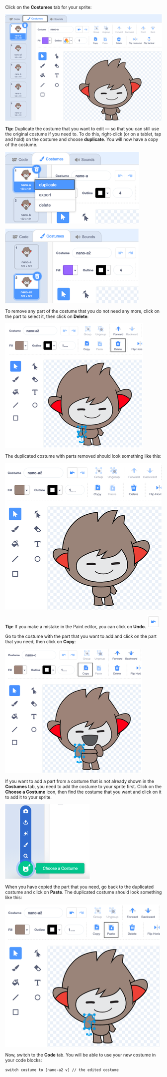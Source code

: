 Click on the **Costumes** tab for your sprite:

![The Costumes tab, with the available costumes for the Nano sprite.](images/nano-costumes.png)

**Tip:** Duplicate the costume that you want to edit — so that you can still use the original costume if you need to. To do this, right-click (or on a tablet, tap and hold) on the costume and choose **duplicate**. You will now have a copy of the costume.

![The 'duplicate' option highlighted in the menu.](images/nano-duplicate-costume.png)

![The duplicated costume is located just below the original costume in the Costumes tab.](images/nano-a2-costume.png)

To remove any part of the costume that you do not need any more, click on the part to select it, then click on **Delete**:

![The nano-a2 costume with one arm selected.](images/nano-arm-selected.png)

The duplicated costume with parts removed should look something like this:

![The nano-a2 costume with their arm deleted.](images/nano-arm-deleted.png)

**Tip:** If you make a mistake in the Paint editor, you can click on **Undo**. ![Image of the 'Undo' icon.](images/nano-undo.png)

Go to the costume with the part that you want to add and click on the part that you need, then click on **Copy**:

![The nano-c costume with one arm selected.](images/nano-c-arm-selected.png)

If you want to add a part from a costume that is not already shown in the **Costumes** tab, you need to add the costume to your sprite first. Click on the **Choose a Costume** icon, then find the costume that you want and click on it to add it to your sprite. 

![The 'Choose a Costume' icon highlighted.](images/choose-a-costume.png)

When you have copied the part that you need, go back to the duplicated costume and click on **Paste**. The duplicated costume should look something like this:

![The nano-a2 costume with their new arm.](images/nano-a2-new-arm.png)

Now, switch to the **Code** tab. You will be able to use your new costume in your code blocks:

```blocks3
switch costume to [nano-a2 v] // the edited costume
```
